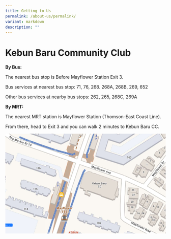 ```yaml
---
title: Getting to Us
permalink: /about-us/permalink/
variant: markdown
description: ""
---
```

# **Kebun Baru Community Club**

**By Bus:** 

The nearest bus stop is Before Mayflower Station Exit 3. 

Bus services at nearest bus stop: 71, 76, 268. 268A, 268B, 269, 652

Other bus services at nearby bus stops: 262, 265, 268C, 269A

**By MRT:**

The nearest MRT station is Mayflower Station (Thomson-East Coast Line). 

From there, head to Exit 3 and you can walk 2 minutes to Kebun Baru CC. 



![](/images/onemap_kbcc.PNG)